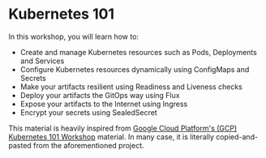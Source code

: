 # Kubernetes 101

In this workshop, you will learn how to:
* Create and manage Kubernetes resources such as Pods, Deployments and Services
* Configure Kubernetes resources dynamically using ConfigMaps and Secrets
* Make your artifacts resilient using Readiness and Liveness checks
* Deploy your artifacts the GitOps way using Flux
* Expose your artifacts to the Internet using Ingress
* Encrypt your secrets using SealedSecret

This material is heavily inspired from [Google Cloud Platform's (GCP) Kubernetes 101 Workshop](https://github.com/GoogleCloudPlatform/kubernetes-workshops/tree/master/bundles/kubernetes-101) material. In many case, it is literally copied-and-pasted from the aforementioned project.